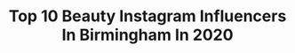 ---
title: Top 10 Beauty Instagram Influencers In Birmingham In 2020
description: >-
  Find top beauty Instagram influencers in Birmingham in 2020. Most popular hashtags: #makeuptutorial #makeup #beauty #makeupvideos.
platform: Instagram
profiles:
  - username: "iulia_david_photography"
    fullname: >-
      Iulia David
    location: "United Kingdom"
    followers: 67302
    engagement: 323
    commentsToLikes: 0.038746
    id: ck0u1vifey5140i19oyckvt3d
    verified: false
    hashtags: "#pink, #beautybloggers, #macro, #closeup"
  - username: "artbecomesyou"
    fullname: >-
      Lydia Epangue
    location: "United Kingdom"
    followers: 29873
    engagement: 125
    commentsToLikes: 0.187302
    id: ck6tpglu6jr9e0j71m5bpvfsb
    verified: false
    hashtags: "#4chairstyles, #frameprints, #zaradaily, #lashroutine"
  - username: "samiya.styles"
    fullname: >-
      • S A M I Y A •
    location: "United Kingdom"
    followers: 15810
    engagement: 770
    commentsToLikes: 0.140428
    id: ck6u2tdzmttul0j71ee09xysh
    verified: false
    hashtags: "#modestymatters, #skingoals, #fentyconcealer, #fbloggeruk"
  - username: "makeuppbycharlie"
    fullname: >-
      ✨🌈charlie✨🌈
    location: "United Kingdom"
    followers: 4390
    engagement: 1725
    commentsToLikes: 0.201935
    id: ckap8u5bbpwgs0i78vstoe2t1
    verified: false
    hashtags: "#boots, #makeupjunkie, #featuremuas, #contouring"
  - username: "pennyfroreal"
    fullname: >-
      PENNYFROREAL
    location: "United Kingdom"
    followers: 18391
    engagement: 394
    commentsToLikes: 0.080976
    id: ck8tcg07bzc950j78s6xdignn
    verified: false
    hashtags: "#boxbraids, #jimandhenry, #curlsuk, #mixedhair"
  - username: "elizas_everyday"
    fullname: >-
      Eliza's_everyday
    location: "United Kingdom"
    followers: 16627
    engagement: 393
    commentsToLikes: 0.406422
    id: ck5bw68vel2m20i11vebkj9bq
    verified: false
    hashtags: "#dressupfriday, #beautybox, #green, #asseenonme"
  - username: "munchterrdoll"
    fullname: >-
      𝑨𝒏𝒈𝒆𝒍𝒊𝒏𝒆 𝑽𝒊𝒍𝒍𝒂𝒆𝒔𝒕𝒊𝒗𝒂
    location: "United Kingdom"
    followers: 2643
    engagement: 1251
    commentsToLikes: 0.205470
    id: ck5c74vuj6tg00i11z9vktwsc
    verified: false
    hashtags: "#beauty, #ad, #missygirls, #keeponbeingyou"
  - username: "liliana__anaya"
    fullname: >-
      𝓛𝓲𝓵𝓲𝓪𝓷𝓪 𝓐𝓷𝓪𝔂𝓪❥
    location: "United Kingdom"
    followers: 4286
    engagement: 1087
    commentsToLikes: 0.526695
    id: ckap6rfcph4400i78kanuxqvp
    verified: false
    hashtags: ""
  - username: "makeupby_tash"
    fullname: >-
      Closed Untill Further Notice
    location: "United Kingdom"
    followers: 8295
    engagement: 618
    commentsToLikes: 0.066056
    id: ck6u2y5jwulj80j7199re78jq
    verified: false
    hashtags: "#clientselfie, #makeupvideos, #makeupgoals, #underratedmua"
  - username: "jokostyle"
    fullname: >-
      Joanna Elmo-Kowalska
    location: "United Kingdom"
    followers: 22249
    engagement: 385
    commentsToLikes: 0.035559
    id: ck14i361sdeq50i19ryrd7xq9
    verified: false
    hashtags: "#fitnesslovers, #bikini, #squadgoals, #worldtraveler"
---